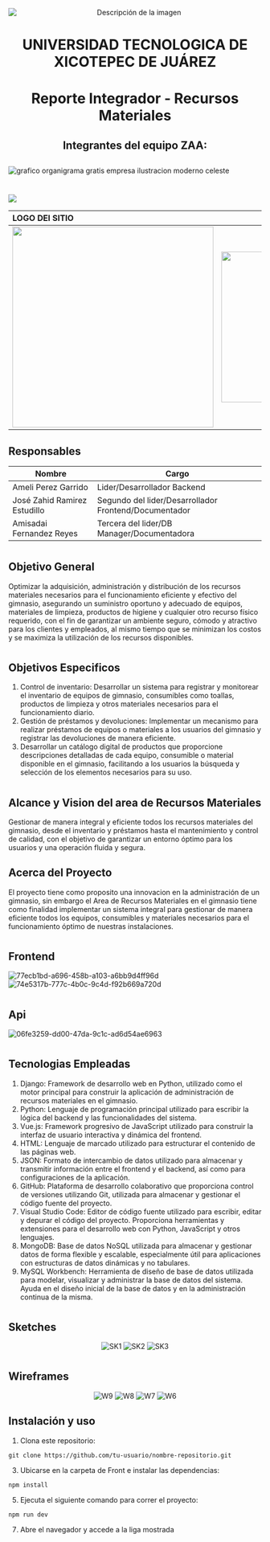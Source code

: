 
<p align="center">
  <img src="https://github.com/Amelipg01/Proyecto_ZAA/assets/163442344/b83cb003-a6a1-488d-b0a7-8276a62b0e9a" alt="Descripción de la imagen" style="display:block; margin:auto;">
</p>
<div align="center">
  <h1>UNIVERSIDAD TECNOLOGICA DE XICOTEPEC DE JUÁREZ</h1>
</div>
<div align="center">
  <h1>Reporte Integrador - 
  Recursos Materiales</h1>
</div>
<div align="center">
  <h2>Integrantes del equipo ZAA:</h2>
</div>

##
![grafico organigrama gratis empresa ilustracion moderno celeste](https://github.com/Amelipg01/Proyecto_ZAA/assets/163442344/3c1e22a5-f691-44f2-b871-169fbc9897e2)
#
<p align="center">
  <img src="https://github.com/Amelipg01/Proyecto_ZAA/assets/163442344/d729c02e-aca8-437e-b643-8833ac7c1089" " style="display:block; margin:auto;">
</p>

<div align="center">
  
| LOGO DEl SITIO  | LOGO DE LA EMPRESA | 
|:------------- |:---------------:| 
<img src="https://github.com/loreasc2003/m4delProyecto/assets/163441777/75e27319-c2da-456b-8fc0-9bf3d29f6567" width="400" height="400">|<img src="https://github.com/Amelipg01/Proyecto_ZAA/assets/163442344/45618dd7-2911-4f68-bb91-07f24370d22d" width="400" height="300">|
</div>

## Responsables 
| Nombre | Cargo  | 
|--- | --- | 
| Ameli Perez Garrido | Lider/Desarrollador Backend | 
| José Zahid Ramirez Estudillo | Segundo del lider/Desarrollador Frontend/Documentador |
| Amisadai Fernandez Reyes | Tercera del lider/DB Manager/Documentadora | 
#
## Objetivo General 
Optimizar la adquisición, administración y distribución de los recursos materiales necesarios para el funcionamiento eficiente y efectivo del gimnasio, asegurando un suministro oportuno y adecuado de equipos, materiales de limpieza, productos de higiene y cualquier otro recurso físico requerido, con el fin de garantizar un ambiente seguro, cómodo y atractivo para los clientes y empleados, al mismo tiempo que se minimizan los costos y se maximiza la utilización de los recursos disponibles.
#
## Objetivos Especificos 
1. Control de inventario: Desarrollar un sistema para registrar y monitorear el inventario de equipos de gimnasio, consumibles como toallas, productos de limpieza y otros materiales necesarios para el funcionamiento diario.
2. Gestión de préstamos y devoluciones: Implementar un mecanismo para realizar préstamos de equipos o materiales a los usuarios del gimnasio y registrar las devoluciones de manera eficiente.
3. Desarrollar un catálogo digital de productos que proporcione descripciones detalladas de cada equipo, consumible o material disponible en el gimnasio, facilitando a los usuarios la búsqueda y selección de los elementos necesarios para su uso.
#
## Alcance y Vision del area de Recursos Materiales 
Gestionar de manera integral y eficiente todos los recursos materiales del gimnasio, desde el inventario y préstamos hasta el mantenimiento y control de calidad, con el objetivo de garantizar un entorno óptimo para los usuarios y una operación fluida y segura.
## Acerca del Proyecto
El proyecto tiene como proposito una innovacion en la administración de un gimnasio, sin embargo el Area de Recursos Materiales en el gimnasio tiene como finalidad implementar un sistema integral para gestionar de manera eficiente todos los equipos, consumibles y materiales necesarios para el funcionamiento óptimo de nuestras instalaciones.
#
## Frontend 
![77ecb1bd-a696-458b-a103-a6bb9d4ff96d](https://github.com/Amelipg01/Proyecto_ZAA/assets/163442344/c4d4f3d8-5519-4584-96c4-30677167fd40)
![74e5317b-777c-4b0c-9c4d-f92b669a720d](https://github.com/Amelipg01/Proyecto_ZAA/assets/163442344/77f1fa4b-602a-42cf-a994-e218dbb566c1)
#
## Api
![06fe3259-dd00-47da-9c1c-ad6d54ae6963](https://github.com/Amelipg01/Proyecto_ZAA/assets/163442344/8211ac9d-c121-4507-8a2c-868daec0c729)
#
## Tecnologias Empleadas 
1. Django: Framework de desarrollo web en Python, utilizado como el motor principal para construir la aplicación de administración de recursos materiales en el gimnasio.
2. Python: Lenguaje de programación principal utilizado para escribir la lógica del backend y las funcionalidades del sistema.
3. Vue.js: Framework progresivo de JavaScript utilizado para construir la interfaz de usuario interactiva y dinámica del frontend.
4. HTML: Lenguaje de marcado utilizado para estructurar el contenido de las páginas web.
5. JSON: Formato de intercambio de datos utilizado para almacenar y transmitir información entre el frontend y el backend, así como para configuraciones de la aplicación.
6. GitHub: Plataforma de desarrollo colaborativo que proporciona control de versiones utilizando Git, utilizada para almacenar y gestionar el código fuente del proyecto.
7. Visual Studio Code: Editor de código fuente utilizado para escribir, editar y depurar el código del proyecto. Proporciona herramientas y extensiones para el desarrollo web con Python, JavaScript y otros lenguajes.
8. MongoDB: Base de datos NoSQL utilizada para almacenar y gestionar datos de forma flexible y escalable, especialmente útil para aplicaciones con estructuras de datos dinámicas y no tabulares.
9. MySQL Workbench: Herramienta de diseño de base de datos utilizada para modelar, visualizar y administrar la base de datos del sistema. Ayuda en el diseño inicial de la base de datos y en la administración continua de la misma.
#
## Sketches
<div align="center">
  
![SK1](https://github.com/Amelipg01/Proyecto_ZAA/assets/163442344/bfdd6ff6-fd97-4750-bb84-f7d07427040f)
![SK2](https://github.com/Amelipg01/Proyecto_ZAA/assets/163442344/0ad90c62-1244-44ed-8b8d-170be76ca34d)
![SK3](https://github.com/Amelipg01/Proyecto_ZAA/assets/163442344/69414af6-633c-4b1c-b33b-c44955e85e63)

</div>


#
## Wireframes
<div align="center">
  
![W9](https://github.com/Amelipg01/Proyecto_ZAA/assets/163442344/e9cfa6e6-5e28-442e-9d6c-df54f95e6392)
![W8](https://github.com/Amelipg01/Proyecto_ZAA/assets/163442344/a89be9be-f498-4954-8e39-8c235f9ebc37)
![W7](https://github.com/Amelipg01/Proyecto_ZAA/assets/163442344/70ebcb4a-d630-474f-9da3-c04df7425762)
![W6](https://github.com/Amelipg01/Proyecto_ZAA/assets/163442344/ac6ac020-8ff2-4070-ae2f-191ccd18e144)


</div>

## Instalación y uso
1. Clona este repositorio:
 ```
git clone https://github.com/tu-usuario/nombre-repositorio.git

```
3. Ubicarse en la carpeta de Front e instalar las dependencias:
 ```
npm install
```
5. Ejecuta el siguiente comando para correr el proyecto:
```
npm run dev
```
7. Abre el navegador y accede a la liga mostrada 





